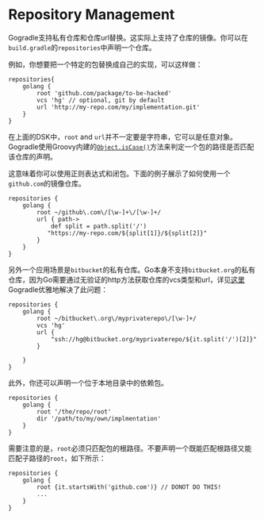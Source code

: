 # Repository Management 

Gogradle支持私有仓库和仓库url替换。这实际上支持了仓库的镜像。你可以在`build.gradle`的`repositories`中声明一个仓库。

例如，你想要把一个特定的包替换成自己的实现，可以这样做：

```
repositories{
    golang {
        root 'github.com/package/to-be-hacked' 
        vcs 'hg' // optional, git by default
        url 'http://my-repo.com/my/implementation.git'
    }    
}
```

在上面的DSK中，`root` and `url`并不一定要是字符串，它可以是任意对象。Gogradle使用Groovy内建的[`Object.isCase()`](http://mrhaki.blogspot.jp/2009/08/groovy-goodness-switch-statement.html)方法来判定一个包的路径是否匹配该仓库的声明。

这意味着你可以使用正则表达式和闭包。下面的例子展示了如何使用一个`github.com`的镜像仓库。

```
repositories {
    golang {
        root ~/github\.com\/[\w-]+\/[\w-]+/
        url { path->
            def split = path.split('/')
           "https://my-repo.com/${split[1]}/${split[2]}" 
        }
    }
}    
```

另外一个应用场景是`bitbucket`的私有仓库。Go本身不支持`bitbucket.org`的私有仓库，因为Go需要通过无验证的http方法获取仓库的vcs类型和url，详见[这里](https://groups.google.com/forum/#!msg/golang-nuts/li8J9a-Tbz0/sGqklQcSR8cJ) 
Gogradle优雅地解决了此问题：

```
repositories {
    golang {
        root ~/bitbucket\.org\/myprivaterepo\/[\w-]+/
        vcs 'hg'
        url { 
            "ssh://hg@bitbucket.org/myprivaterepo/${it.split('/')[2]}" 
        }
        
    }
}    
```
此外，你还可以声明一个位于本地目录中的依赖包。

```
repositories {
    golang {
        root '/the/repo/root' 
        dir '/path/to/my/own/implmentation'
    }
}    
```

需要注意的是，`root`必须只匹配包的根路径。不要声明一个既能匹配根路径又能匹配子路径的`root`，如下所示：

```
repositories {
    golang {
        root {it.startsWith('github.com')} // DONOT DO THIS!
        ...
    }
}  
``` 
